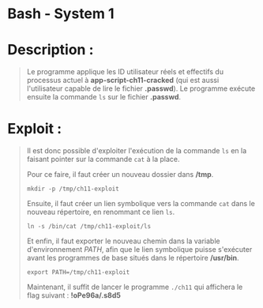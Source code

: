 # Bash - System 1

# Description : 

> Le programme applique les ID utilisateur réels et effectifs du processus actuel à **app-script-ch11-cracked** (qui est aussi l'utilisateur capable de lire le fichier **.passwd**).
> Le programme exécute ensuite la commande `ls` sur le fichier **.passwd**.

# Exploit : 

> Il est donc possible d'exploiter l'exécution de la commande `ls` en la faisant pointer sur la commande `cat` à la place.
> 
> Pour ce faire, il faut créer un nouveau dossier dans **/tmp**.
> 
> `mkdir -p /tmp/ch11-exploit`
> 
> Ensuite, il faut créer un lien symbolique vers la commande `cat` dans le nouveau répertoire, en renommant ce lien `ls`.
> 
> `ln -s /bin/cat /tmp/ch11-exploit/ls`
> 
> Et enfin, il faut exporter le nouveau chemin dans la variable d'environnement *PATH*, afin que le lien symbolique puisse s'exécuter avant les programmes de base situés dans le répertoire **/usr/bin**.
> 
> `export PATH=/tmp/ch11-exploit`
> 
> Maintenant, il suffit de lancer le programme `./ch11` qui affichera le flag suivant : **!oPe96a/.s8d5**